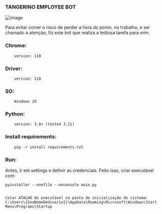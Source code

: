 ### TANGERINO EMPLOYEE BOT

![image](https://user-images.githubusercontent.com/88283829/222917620-80da0252-2ed3-40f0-92e7-e678c01fae37.png)


Para evitar correr o risco de perder a hora do ponto, no trabalho,
e ser chamado a atenção, fiz este bot que realiza a tediosa tarefa para mim.


### Chrome:

        version: 110


### Driver:

        version: 110


### SO:


        Windows 10


### Python:


        version: 3.8+ (tested 3.11)


### Install requirements:


        pip -r install requirements.txt


### Run:

Antes, ir em settings e definir as credenciais.
Feito isso, criar executável com: 

    pyinstaller --onefile --noconsole main.py


    Colar ATALHO do executável na pasta de inicialização do sistema:
    C:\Users\{SeuNomeDeUsuario}}\AppData\Roaming\Microsoft\Windows\Start Menu\Programs\Startup
    


    
